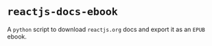 
# `reactjs-docs-ebook`
A `python` script to download `reactjs.org` docs and export it as an `EPUB` ebook.


